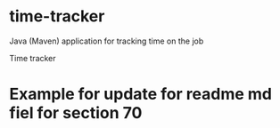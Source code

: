 # time-tracker
Java (Maven) application for tracking time on the job

Time tracker

# Example for update for readme md fiel for section 70 
